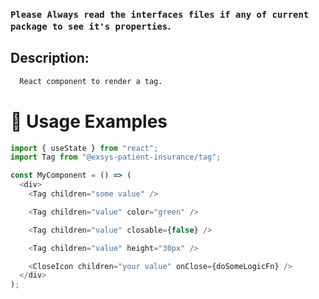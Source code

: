 ### `Please Always read the interfaces files if any of current package to see it's properties`.

## Description:

```sh
  React component to render a tag.
```

# 🔨 Usage Examples

```typescript
import { useState } from "react";
import Tag from "@exsys-patient-insurance/tag";

const MyComponent = () => (
  <div>
    <Tag children="some value" />

    <Tag children="value" color="green" />

    <Tag children="value" closable={false} />

    <Tag children="value" height="30px" />

    <CloseIcon children="your value" onClose={doSomeLogicFn} />
  </div>
);
```
